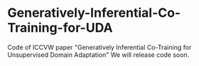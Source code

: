 # Generatively-Inferential-Co-Training-for-UDA
Code of ICCVW paper "Generatively Inferential Co-Training for Unsupervised Domain Adaptation"
We will release code soon.
